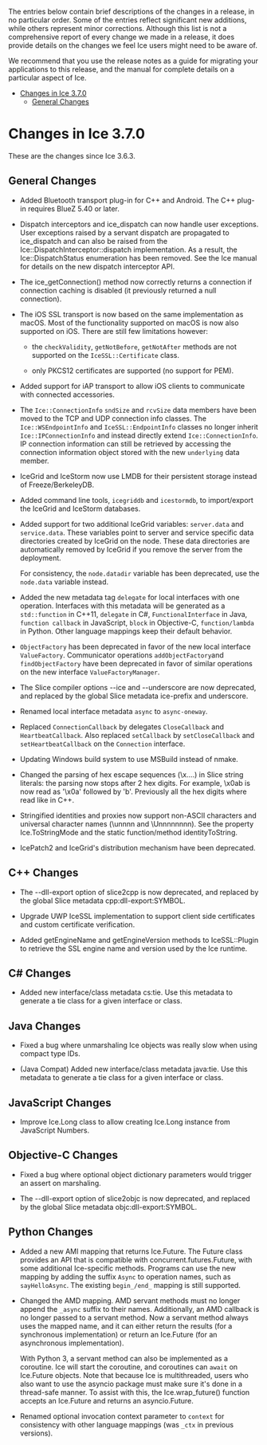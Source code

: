 The entries below contain brief descriptions of the changes in a release, in no
particular order. Some of the entries reflect significant new additions, while
others represent minor corrections. Although this list is not a comprehensive
report of every change we made in a release, it does provide details on the
changes we feel Ice users might need to be aware of.

We recommend that you use the release notes as a guide for migrating your
applications to this release, and the manual for complete details on a
particular aspect of Ice.

- [Changes in Ice 3.7.0](#changes-in-ice-370)
  - [General Changes](#general-changes)

# Changes in Ice 3.7.0

These are the changes since Ice 3.6.3.

## General Changes

- Added Bluetooth transport plug-in for C++ and Android. The C++ plug-in
  requires BlueZ 5.40 or later.

- Dispatch interceptors and ice_dispatch can now handle user exceptions. User
  exceptions raised by a servant dispatch are propagated to ice_dispatch and
  can also be raised from the Ice::DispatchInterceptor::dispatch implementation.
  As a result, the Ice::DispatchStatus enumeration has been removed. See the
  Ice manual for details on the new dispatch interceptor API.

- The ice_getConnection() method now correctly returns a connection if
  connection caching is disabled (it previously returned a null connection).

- The iOS SSL transport is now based on the same implementation as macOS. Most
  of the functionality supported on macOS is now also supported on iOS. There
  are still few limitations however:

  - the `checkValidity`, `getNotBefore`, `getNotAfter` methods are not supported
    on the `IceSSL::Certificate` class.

  - only PKCS12 certificates are supported (no support for PEM).

- Added support for iAP transport to allow iOS clients to communicate with
  connected accessories.

- The `Ice::ConnectionInfo` `sndSize` and `rcvSize` data members have been moved
  to the TCP and UDP connection info classes. The `Ice::WSEndpointInfo` and
  `IceSSL::EndpointInfo` classes no longer inherit `Ice::IPConnectionInfo` and
  instead directly extend `Ice::ConnectionInfo`. IP connection information can
  still be retrieved by accessing the connection information object stored with
  the new `underlying` data member.

- IceGrid and IceStorm now use LMDB for their persistent storage instead of
  Freeze/BerkeleyDB.

- Added command line tools, `icegriddb` and `icestormdb`, to import/export the
  IceGrid and IceStorm databases.

- Added support for two additional IceGrid variables: `server.data` and
  `service.data`. These variables point to server and service specific data
  directories created by IceGrid on the node. These data directories are
  automatically removed by IceGrid if you remove the server from the
  deployment.

  For consistency, the `node.datadir` variable has been deprecated, use the
  `node.data` variable instead.

- Added the new metadata tag `delegate` for local interfaces with one operation.
  Interfaces with this metadata will be generated as a `std::function` in C++11,
  `delegate` in C#, `FunctionalInterface` in Java, `function callback` in
  JavaScript, `block` in Objective-C, `function/lambda` in Python. Other language
  mappings keep their default behavior.

- `ObjectFactory` has been deprecated in favor of the new local interface
  `ValueFactory`. Communicator operations `addObjectFactory`and
  `findObjectFactory` have been deprecated in favor of similar operations on the
  new interface `ValueFactoryManager`.

- The Slice compiler options --ice and --underscore are now deprecated, and
  replaced by the global Slice metadata ice-prefix and underscore.

- Renamed local interface metadata `async` to `async-oneway`.

- Replaced `ConnectionCallback` by delegates `CloseCallback` and `HeartbeatCallback`.
  Also replaced `setCallback` by `setCloseCallback` and `setHeartbeatCallback` on
  the `Connection` interface.

- Updating Windows build system to use MSBuild instead of nmake.

- Changed the parsing of hex escape sequences (\x....) in Slice string literals:
  the parsing now stops after 2 hex digits. For example, \x0ab is now read as '\x0a'
  followed by 'b'. Previously all the hex digits where read like in C++.

- Stringified identities and proxies now support non-ASCII characters
  and universal character names (\unnnn and \Unnnnnnnn). See the property
  Ice.ToStringMode and the static function/method identityToString.

- IcePatch2 and IceGrid's distribution mechanism have been deprecated.

## C++ Changes

- The --dll-export option of slice2cpp is now deprecated, and replaced by the global
  Slice metadata cpp:dll-export:SYMBOL.

- Upgrade UWP IceSSL implementation to support client side certificates and custom
  certificate verification.

- Added getEngineName and getEngineVersion methods to IceSSL::Plugin to retrieve
  the SSL engine name and version used by the Ice runtime.

## C# Changes

- Added new interface/class metadata cs:tie. Use this metadata to generate a tie
  class for a given interface or class.

## Java Changes

- Fixed a bug where unmarshaling Ice objects was really slow when using
  compact type IDs.

- (Java Compat) Added new interface/class metadata java:tie. Use this metadata
  to generate a tie class for a given interface or class.

## JavaScript Changes

- Improve Ice.Long class to allow creating Ice.Long instance from 
  JavaScript Numbers.

## Objective-C Changes

- Fixed a bug where optional object dictionary parameters would
  trigger an assert on marshaling.

- The --dll-export option of slice2objc is now deprecated, and replaced by the global
  Slice metadata objc:dll-export:SYMBOL.

## Python Changes

- Added a new AMI mapping that returns Ice.Future. The Future class provides an API
  that is compatible with concurrent.futures.Future, with some additional Ice-specific
  methods. Programs can use the new mapping by adding the suffix `Async` to operation
  names, such as `sayHelloAsync`. The existing `begin_/end_` mapping is still supported.

- Changed the AMD mapping. AMD servant methods must no longer append the `_async` suffix to
  their names. Additionally, an AMD callback is no longer passed to a servant method.
  Now a servant method always uses the mapped name, and it can either return the results
  (for a synchronous implementation) or return an Ice.Future (for an asynchronous
  implementation).

  With Python 3, a servant method can also be implemented as a coroutine. Ice will start
  the coroutine, and coroutines can `await` on Ice.Future objects. Note that because Ice
  is multithreaded, users who also want to use the asyncio package must make sure it's
  done in a thread-safe manner. To assist with this, the Ice.wrap_future() function accepts
  an Ice.Future and returns an asyncio.Future.

- Renamed optional invocation context parameter to `context` for consistency with other
  language mappings (was `_ctx` in previous versions).
